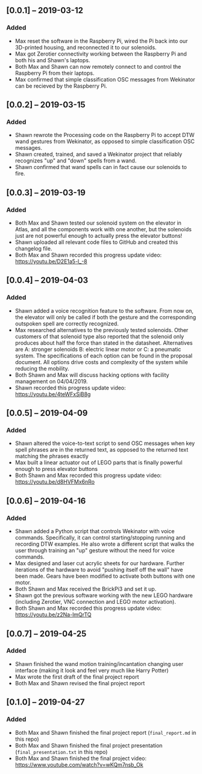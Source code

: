 ## [0.0.1] – 2019-03-12
### Added
 - Max reset the software in the Raspberry Pi, wired the Pi back into our 3D-printed housing, and reconnected it to our solenoids.
 - Max got Zerotier connectivity working between the Raspberry Pi and both his and Shawn's laptops.
 - Both Max and Shawn can now remotely connect to and control the Raspberry Pi from their laptops.
 - Max confirmed that simple classification OSC messages from Wekinator can be recieved by the Raspberry Pi.
 
## [0.0.2] – 2019-03-15
### Added
 - Shawn rewrote the Processing code on the Raspberry Pi to accept DTW wand gestures from Wekinator, as opposed to simple classification OSC messages.
 - Shawn created, trained, and saved a Wekinator project that reliably recognizes "up" and "down" spells from a wand. 
 - Shawn confirmed that wand spells can in fact cause our solenoids to fire.
 
## [0.0.3] – 2019-03-19
### Added
 - Both Max and Shawn tested our solenoid system on the elevator in Atlas, and all the components work with one another, but the solenoids just are not powerful enough to actually press the elevator buttons!
 - Shawn uploaded all relevant code files to GitHub and created this changelog file.
 - Both Max and Shawn recorded this progress update video: https://youtu.be/D2E1a5-l_-8

## [0.0.4] – 2019-04-03
### Added
 - Shawn added a voice recognition feature to the software. From now on, the elevator will only be called if both the gesture and the corresponding outspoken spell are correctly recognized. 
 - Max researched alternatives to the previously tested solenoids. Other customers of that solenoid type also reported that the solenoid only produces about half the force than stated in the datasheet. Alternatives are A: stronger solenoids B: electric linear motor or C: a pneumatic system. The specifications of each option can be found in the proposal document. All options drive costs and complexity of the system while reducing the mobility.
 - Both Shawn and Max will discuss hacking options with facility management on 04/04/2019.
 - Shawn recorded this progress update video: https://youtu.be/4teWFxSjB8g

## [0.0.5] – 2019-04-09
### Added
 - Shawn altered the voice-to-text script to send OSC messages when key spell phrases are in the returned text, as opposed to the returned text matching the phrases exactly
 - Max built a linear actuator out of LEGO parts that is finally powerful enough to press elevator buttons
 - Both Shawn and Max recorded this progress update video: https://youtu.be/d8HVFMx6nRo
 
## [0.0.6] – 2019-04-16
### Added
 - Shawn added a Python script that controls Wekinator with voice commands. Specifically, it can control starting/stopping running and recording DTW examples. He also wrote a different script that walks the user through training an "up" gesture without the need for voice commands.
 - Max designed and laser cut acrylic sheets for our hardware. Further iterations of the hardware to avoid "pushing itself off the wall" have been made. Gears have been modified to activate both buttons with one motor.
 - Both Shawn and Max received the BrickPi3 and set it up.
 - Shawn got the previous software working with the new LEGO hardware (including Zerotier, VNC connection and LEGO motor activation).
 - Both Shawn and Max recorded this progress update video: https://youtu.be/z2Na-lmQrTQ
 
## [0.0.7] – 2019-04-25
### Added
 - Shawn finished the wand motion training/incantation changing user interface (making it look and feel very much like Harry Potter)
 - Max wrote the first draft of the final project report
 - Both Max and Shawn revised the final project report
 
## [0.1.0] – 2019-04-27
### Added
 - Both Max and Shawn finished the final project report (`final_report.md` in this repo)
 - Both Max and Shawn finished the final project presentation (`final_presentation.txt` in this repo)
 - Both Max and Shawn finished the final project video: https://www.youtube.com/watch?v=wKQm7nsb_Ok
